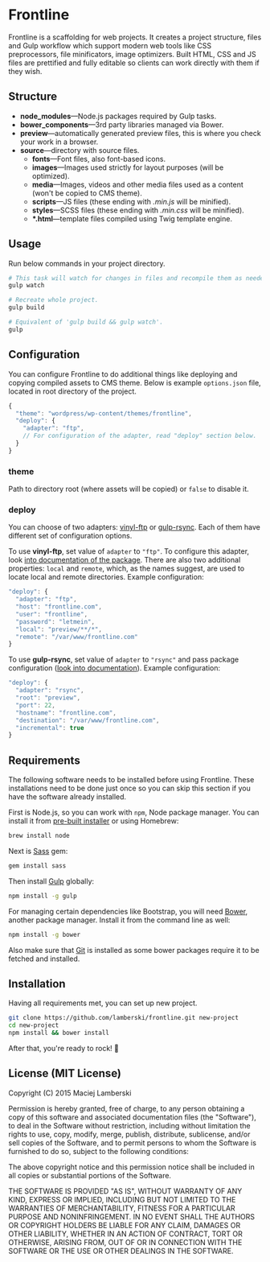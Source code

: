 # Frontline

Frontline is a scaffolding for web projects. It creates a project structure, files and Gulp workflow which support modern web tools like CSS preprocessors, file minificators, image optimizers. Built HTML, CSS and JS files are prettified and fully editable so clients can work directly with them if they wish.

## Structure

- **node_modules**—Node.js packages required by Gulp tasks.
- **bower_components**—3rd party libraries managed via Bower.
- **preview**—automatically generated preview files, this is where you check your work in a browser.
- **source**—directory with source files.
  - **fonts**—Font files, also font-based icons.
  - **images**—Images used strictly for layout purposes (will be optimized).
  - **media**—Images, videos and other media files used as a content (won't be copied to CMS theme).
  - **scripts**—JS files (these ending with _.min.js_ will be minified).
  - **styles**—SCSS files (these ending with _.min.css_ will be minified).
  - **\*.html**—template files compiled using Twig template engine.

## Usage

Run below commands in your project directory.

```bash
# This task will watch for changes in files and recompile them as needed.
gulp watch

# Recreate whole project.
gulp build

# Equivalent of 'gulp build && gulp watch'.
gulp
```

## Configuration

You can configure Frontline to do additional things like deploying and copying compiled assets to CMS theme. Below is example `options.json` file, located in root directory of the project.

```javascript
{
  "theme": "wordpress/wp-content/themes/frontline",
  "deploy": {
    "adapter": "ftp",
    // For configuration of the adapter, read "deploy" section below.
  }
}
```

### theme

Path to directory root (where assets will be copied) or `false` to disable it.

### deploy

You can choose of two adapters: [vinyl-ftp](https://github.com/morris/vinyl-ftp) or [gulp-rsync](https://github.com/jerrysu/gulp-rsync). Each of them have different set of configuration options.

To use **vinyl-ftp**, set value of `adapter` to `"ftp"`. To configure this adapter, look [into documentation of the package](https://github.com/morris/vinyl-ftp#ftpcreate-config-). There are also two additional properties: `local` and `remote`, which, as the names suggest, are used to locate local and remote directories. Example configuration:

```javascript
"deploy": {
  "adapter": "ftp",
  "host": "frontline.com",
  "user": "frontline",
  "password": "letmein",
  "local": "preview/**/*",
  "remote": "/var/www/frontline.com"
}
```

To use **gulp-rsync**, set value of `adapter` to `"rsync"` and pass package configuration ([look into documentation](https://github.com/jerrysu/gulp-rsync#rsyncoptions)). Example configuration:

```javascript
"deploy": {
  "adapter": "rsync",
  "root": "preview",
  "port": 22,
  "hostname": "frontline.com",
  "destination": "/var/www/frontline.com",
  "incremental": true
}
```

## Requirements

The following software needs to be installed before using Frontline. These installations need to be done just once so you can skip this section if you have the software already installed.

First is Node.js, so you can work with `npm`, Node package manager. You can install it from [pre-built installer](http://nodejs.org) or using Homebrew:

```bash
brew install node
```

Next is [Sass](http://sass-lang.com) gem:

```bash
gem install sass
```

Then install [Gulp](http://gulpjs.com) globally:

```bash
npm install -g gulp
```

For managing certain dependencies like Bootstrap, you will need [Bower](http://bower.io), another package manager. Install it from the command line as well:

```bash
npm install -g bower
```

Also make sure that [Git](http://git-scm.com) is installed as some bower packages require it to be fetched and installed.

## Installation

Having all requirements met, you can set up new project.

```bash
git clone https://github.com/lamberski/frontline.git new-project
cd new-project
npm install && bower install
```

After that, you're ready to rock! :metal:

## License (MIT License)

Copyright (C) 2015 Maciej Lamberski

Permission is hereby granted, free of charge, to any person obtaining a copy of this software and associated documentation files (the "Software"), to deal in the Software without restriction, including without limitation the rights to use, copy, modify, merge, publish, distribute, sublicense, and/or sell copies of the Software, and to permit persons to whom the Software is furnished to do so, subject to the following conditions:

The above copyright notice and this permission notice shall be included in all copies or substantial portions of the Software.

THE SOFTWARE IS PROVIDED "AS IS", WITHOUT WARRANTY OF ANY KIND, EXPRESS OR IMPLIED, INCLUDING BUT NOT LIMITED TO THE WARRANTIES OF MERCHANTABILITY, FITNESS FOR A PARTICULAR PURPOSE AND NONINFRINGEMENT. IN NO EVENT SHALL THE AUTHORS OR COPYRIGHT HOLDERS BE LIABLE FOR ANY CLAIM, DAMAGES OR OTHER LIABILITY, WHETHER IN AN ACTION OF CONTRACT, TORT OR OTHERWISE, ARISING FROM, OUT OF OR IN CONNECTION WITH THE SOFTWARE OR THE USE OR OTHER DEALINGS IN THE SOFTWARE.

